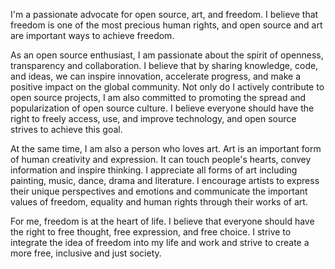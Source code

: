 I'm a passionate advocate for open source, art, and freedom. I believe that freedom is one of the most precious human rights, and open source and art are important ways to achieve freedom.

As an open source enthusiast, I am passionate about the spirit of openness, transparency and collaboration. I believe that by sharing knowledge, code, and ideas, we can inspire innovation, accelerate progress, and make a positive impact on the global community. Not only do I actively contribute to open source projects, I am also committed to promoting the spread and popularization of open source culture. I believe everyone should have the right to freely access, use, and improve technology, and open source strives to achieve this goal.

At the same time, I am also a person who loves art. Art is an important form of human creativity and expression. It can touch people's hearts, convey information and inspire thinking. I appreciate all forms of art including painting, music, dance, drama and literature. I encourage artists to express their unique perspectives and emotions and communicate the important values of freedom, equality and human rights through their works of art.

For me, freedom is at the heart of life. I believe that everyone should have the right to free thought, free expression, and free choice. I strive to integrate the idea of freedom into my life and work and strive to create a more free, inclusive and just society.
